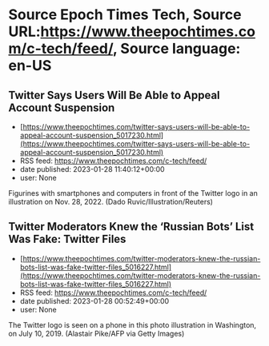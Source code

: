 # Source Epoch Times Tech, Source URL:https://www.theepochtimes.com/c-tech/feed/, Source language: en-US

## Twitter Says Users Will Be Able to Appeal Account Suspension
 - [https://www.theepochtimes.com/twitter-says-users-will-be-able-to-appeal-account-suspension_5017230.html](https://www.theepochtimes.com/twitter-says-users-will-be-able-to-appeal-account-suspension_5017230.html)
 - RSS feed: https://www.theepochtimes.com/c-tech/feed/
 - date published: 2023-01-28 11:40:12+00:00
 - user: None

Figurines with smartphones and computers in front of the Twitter logo in an illustration on Nov. 28, 2022. (Dado Ruvic/Illustration/Reuters)

## Twitter Moderators Knew the ‘Russian Bots’ List Was Fake: Twitter Files
 - [https://www.theepochtimes.com/twitter-moderators-knew-the-russian-bots-list-was-fake-twitter-files_5016227.html](https://www.theepochtimes.com/twitter-moderators-knew-the-russian-bots-list-was-fake-twitter-files_5016227.html)
 - RSS feed: https://www.theepochtimes.com/c-tech/feed/
 - date published: 2023-01-28 00:52:49+00:00
 - user: None

The Twitter logo is seen on a phone in this photo illustration in Washington, on July 10, 2019. (Alastair Pike/AFP via Getty Images)
